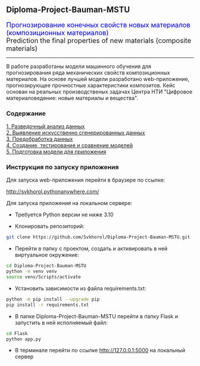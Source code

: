 ## Diploma-Project-Bauman-MSTU  
<font color=blue size=4>Прогнозирование конечных свойств новых материалов (композиционных материалов)</font>  
<font size=4>Prediction the final properties of new materials (composite materials)</font>  
___________
В работе разработаны модели машинного обучения для прогнозирования ряда механических свойств композиционных материалов. На основе лучшей модели разработано web-приложение, прогнозирующее прочностные характеристики композитов. Кейс основан на реальных производственых задачах Центра НТИ "Цифровое материаловедение: новые материалы и вещества".
  
### Содержание  
[1. Разведочный анализ данных]()  
[2. Выявление искусственно сгенерированных данных]()  
[3. Предобработка данных]()  
[4. Создание, тестирование и сравнение моделей]()  
[5. Подготовка модели для приложения]()  
  
### Инструкция по запуску приложения  
Для запуска web-приложения перейти в браузере по ссылке:  
  
http://svkhorol.pythonanywhere.com/  
  
Для запуска приложения на локальном сервере:  
  
- Требуется Python версии не ниже 3.10  
  
- Клонировать репозиторий:
```bash
git clone https://github.com/Svkhorol/Diploma-Project-Bauman-MSTU.git
```  
- Перейти в папку с проектом, создать и активировать в ней виртуальное окружение:  
```bash
cd Diploma-Project-Bauman-MSTU
python -m venv venv
source venv/Scripts/activate
```
 
- Установить зависимости из файла requirements.txt:
```bash
python -m pip install --upgrade pip  
pip install -r requirements.txt  
```
- В папке Diploma-Project-Bauman-MSTU перейти в папку Flask и запустить в ней исполняемый файл:  
```bash
cd Flask
python app.py 
```
- В терминале перейти по ссылке http://127.0.0.1:5000 на локальный сервер

